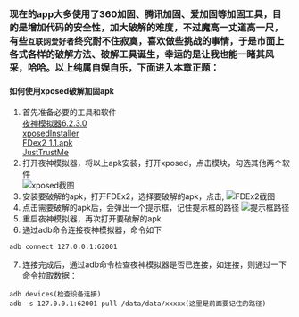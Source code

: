 ### 现在的app大多使用了360加固、腾讯加固、爱加固等加固工具，目的是增加代码的安全性，加大破解的难度，不过魔高一丈道高一尺，有些`互联网爱好者`终究耐不住寂寞，喜欢做些挑战的事情，于是市面上各式各样的破解方法、破解工具诞生，幸运的是让我也能一睹其风采，哈哈。以上纯属自娱自乐，下面进入本章正题：
#### 如何使用xposed破解加固apk
 1. 首先准备必要的工具和软件  
   [夜神模拟器6.2.3.0](https://www.yeshen.com/)  
   [xposedInstaller](https://github.com/sunshey/Android-Blog/blob/master/de.robv.android.xposed.installer_v33_36570c.apk)  
   [FDex2_1.1.apk](https://github.com/sunshey/Android-Blog/blob/master/FDex2_1.1.apk)  
   [JustTrustMe](https://github.com/sunshey/Android-Blog/blob/master/JustTrustMe.apk)  
 2. 打开夜神模拟器，将以上apk安装，打开xposed，点击模块，勾选其他两个软件  
 ![xposed截图](https://github.com/sunshey/Android-Blog/blob/master/QQ%E6%88%AA%E5%9B%BE20190418151521.png)
 3. 安装要破解的apk，打开FDEx2，选择要破解的apk，点击,
 ![FDEx2截图](https://github.com/sunshey/Android-Blog/blob/master/QQ%E6%88%AA%E5%9B%BE20190418151741.png)
 4. 点击需要破解的apk后，会弹出一个提示框，记住提示框的路径
 ![提示框路径](https://github.com/sunshey/Android-Blog/blob/master/QQ%E6%88%AA%E5%9B%BE20190418152417.png)
 5. 重启夜神模拟器，再次打开要破解的apk
 6. 通过adb命令连接夜神模拟器，命令如下
 ```
 adb connect 127.0.0.1:62001
 ```
 7. 连接完成后，通过adb命令检查夜神模拟器是否已连接，如连接，则通过一下命令拉取数据：
 ```
 adb devices(检查设备连接)
 adb -s 127.0.0.1:62001 pull /data/data/xxxxx(这里是前面要记住的路径)
 ```
 
 
 
